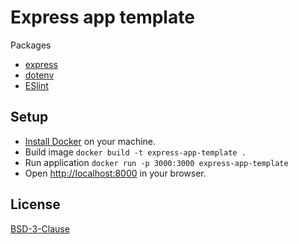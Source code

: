 # Express app template

Packages

* [express](https://expressjs.com)
* [dotenv](https://www.npmjs.com/package/dotenv)
* [ESlint](https://www.npmjs.com/package/eslint)

## Setup

* [Install Docker](https://docs.docker.com/get-started/get-docker) on your machine.
* Build image `docker build -t express-app-template .`
* Run application `docker run -p 3000:3000 express-app-template`
* Open [http://localhost:8000](http://localhost:3000) in your browser.

## License

[BSD-3-Clause](LICENSE)
